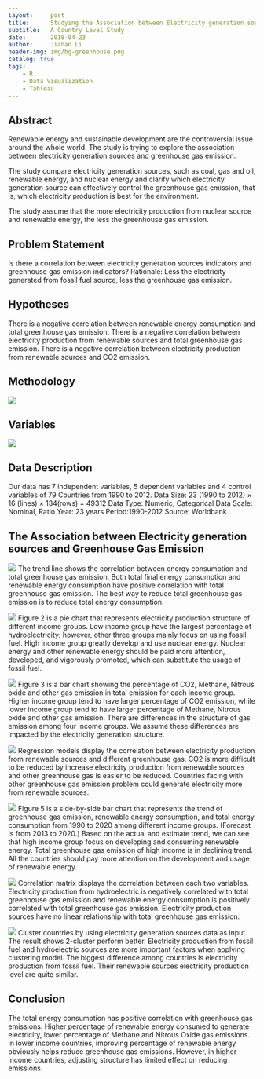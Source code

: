 ```yaml
---
layout:     post
title:      Studying the Association between Electricity generation sources and Greenhouse Gas Emission
subtitle:   A Country Level Study
date:       2018-04-23
author:     Jianan Li
header-img: img/bg-greenhouse.png
catalog: true
tags:
    - R
    - Data Visualization
    - Tableau
---
```


## Abstract 
Renewable energy and sustainable development are the controversial issue around the whole world. The study is trying to explore the association between electricity generation sources and greenhouse gas emission.

The study compare electricity generation sources, such as coal, gas and oil, renewable energy, and nuclear energy and clarify which electricity generation source can effectively control the greenhouse gas emission, that is, which electricity production is best for the environment.

The study assume that the more electricity production from nuclear source and renewable energy, the less the greenhouse gas emission.

## Problem Statement
Is there a correlation between electricity generation sources indicators and greenhouse gas emission indicators?
Rationale: Less the electricity generated from fossil fuel source, less the greenhouse gas emission.

## Hypotheses 
There is a negative correlation between renewable energy consumption and total greenhouse gas emission. 
There is a negative correlation between electricity production from renewable sources and total greenhouse gas emission. 
There is a negative correlation between electricity production from renewable sources and CO2 emission. 

## Methodology
![](https://raw.githubusercontent.com/StellaLi93/MarkDown-Photos/master/Greenhouse/9.png)

## Variables
![](https://raw.githubusercontent.com/StellaLi93/MarkDown-Photos/master/Greenhouse/1.png)

## Data Description
Our data has 7 independent variables, 5 dependent variables and 4 control variables of 79 Countries from 1990 to 2012.
Data Size: 23 (1990 to 2012) × 16 (lines) × 134(rows) = 49312
Data Type: Numeric, Categorical
Data Scale: Nominal, Ratio
Year: 23 years
Period:1990-2012
Source: Worldbank

## The Association between Electricity generation sources and Greenhouse Gas Emission
![](https://raw.githubusercontent.com/StellaLi93/MarkDown-Photos/master/Greenhouse/2.png)
The trend line shows the correlation between energy consumption and total greenhouse gas emission.
Both total final energy consumption and renewable energy consumption have positive correlation with total greenhouse gas emission.
The best way to reduce total greenhouse gas emission is to reduce total energy consumption.

![](https://raw.githubusercontent.com/StellaLi93/MarkDown-Photos/master/Greenhouse/3.png)
Figure 2 is a pie chart that represents electricity production structure of different income groups. 
Low income group have the largest percentage of hydroelectricity; however, other three groups mainly focus on using fossil fuel. High income group greatly develop and use nuclear energy.
Nuclear energy and other renewable energy should be paid more attention, developed, and vigorously promoted, which can substitute the usage of fossil fuel.

![](https://raw.githubusercontent.com/StellaLi93/MarkDown-Photos/master/Greenhouse/4.png)
Figure 3 is a bar chart showing the percentage of CO2, Methane, Nitrous oxide and other gas emission in total emission for each income group.
Higher income group tend to have larger percentage of CO2 emission, while lower income group tend to have larger percentage of Methane, Nitrous oxide and other gas emission. 
There are differences in the structure of gas emission among four income groups. We assume these differences are impacted by the electricity generation structure. 

![](https://raw.githubusercontent.com/StellaLi93/MarkDown-Photos/master/Greenhouse/5.png)
Regression models display the correlation between electricity production from renewable sources and different greenhouse gas.
CO2 is more difficult to be reduced by increase electricity production from renewable sources and other greenhouse gas is easier to be reduced. 
Countries facing with other greenhouse gas emission problem could generate electricity more from renewable sources.

![](https://raw.githubusercontent.com/StellaLi93/MarkDown-Photos/master/Greenhouse/6.png)
Figure 5 is a side-by-side bar chart that represents the trend of greenhouse gas emission, renewable energy consumption, and total energy consumption from 1990 to 2020 among different income groups. (Forecast is from 2013 to 2020.)
Based on the actual and estimate trend, we can see that high income group focus on developing and consuming renewable energy. Total greenhouse gas emission of high income is in declining trend.
All the countries should pay more attention on the development and usage of renewable energy.

![](https://raw.githubusercontent.com/StellaLi93/MarkDown-Photos/master/Greenhouse/7.png)
Correlation matrix displays the correlation between each two variables.
Electricity production from hydroelectric is negatively correlated with total greenhouse gas emission and renewable energy consumption is positively correlated with total greenhouse gas emission.
Electricity production sources have no linear relationship with total greenhouse gas emission.

![](https://raw.githubusercontent.com/StellaLi93/MarkDown-Photos/master/Greenhouse/8.png)
Cluster countries by using electricity generation sources data as input. The result shows 2-cluster perform better.
Electricity production from fossil fuel and hydroelectric sources are more important factors when applying clustering model.
The biggest difference among countries is electricity production from fossil fuel. Their renewable sources electricity production level are quite similar.

## Conclusion
The total energy consumption has positive correlation with greenhouse gas emissions.
Higher percentage of renewable energy consumed to generate electricity, lower percentage of Methane and Nitrous Oxide gas emissions. 
In lower income countries, improving percentage of renewable energy obviously helps reduce greenhouse gas emissions. 
However, in higher income countries, adjusting structure has limited effect on reducing emissions.
